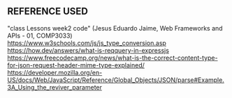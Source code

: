 ## REFERENCE USED 

"class Lessons week2 code" (Jesus Eduardo Jaime, Web Frameworks and APIs - 01, COMP3033)
https://www.w3schools.com/js/js_type_conversion.asp
https://how.dev/answers/what-is-reqquery-in-expressjs
https://www.freecodecamp.org/news/what-is-the-correct-content-type-for-json-request-header-mime-type-explained/
https://developer.mozilla.org/en-US/docs/Web/JavaScript/Reference/Global_Objects/JSON/parse#Example.3A_Using_the_reviver_parameter

